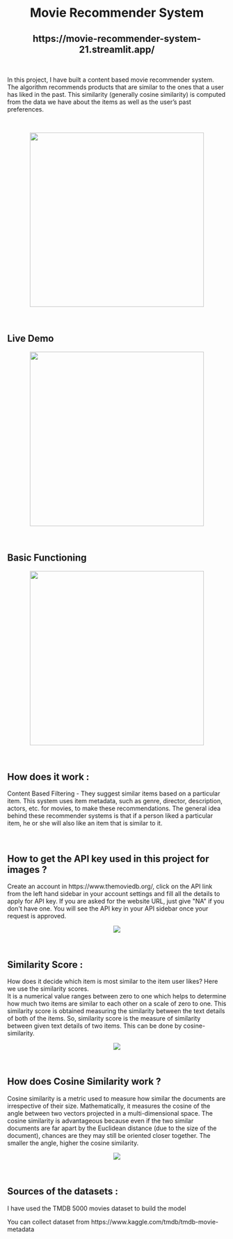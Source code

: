 <h1 align='center'> Movie Recommender System </h1>
<h2 align='center'> https://movie-recommender-system-21.streamlit.app/</h2>
<br>
<p>In this project, I have built a content based movie recommender system. The algorithm recommends products that are similar to the ones that a user has liked in the past. This similarity (generally cosine similarity) is computed from the data we have about the items as well as the user’s past preferences. </p>
<br>
<p align='center'> <img height='400' src = 'https://github.com/tejred213/Movie-Recommender-System/assets/86062873/c577db73-7d4c-4314-ae09-406ab827f768'></p>
<br>
<h2> Live Demo </h2>
<p align='center'><img height='400' src = 'https://github.com/tejred213/Movie-Recommender/assets/86062873/ff536974-a8be-4b49-8e17-2740fc7eaf54'></p>

<br>
<h2>Basic Functioning</h2>
<p align='center'> <img height='400' src = 'https://github.com/tejred213/Movie-Recommender-System/assets/86062873/00953236-25c6-4e7a-8d6e-68b9aaf887a4'> </p>
<br>
<h2>How does it work : </h2>
<p>Content Based Filtering - They suggest similar items based on a particular item. This system uses item metadata, such as genre, director, description, actors, etc. for movies, to make these recommendations. The general idea behind these recommender systems is that if a person liked a particular item, he or she will also like an item that is similar to it.</p>
<br>
<h2>How to get the API key used in this project for images ? </h2>
<p>Create an account in https://www.themoviedb.org/, click on the API link from the left hand sidebar in your account settings and fill all the details to apply for API key. If you are asked for the website URL, just give "NA" if you don't have one. You will see the API key in your API sidebar once your request is approved.</p>
<p align='center'> <img src = 'https://github.com/tejred213/Movie-Recommender-System/assets/86062873/6ffc2123-0d76-410f-b8d5-54527eed1aa3'></p>

<br>

<h2>Similarity Score : </h2>
<p>How does it decide which item is most similar to the item user likes? Here we use the similarity scores.
<br>
It is a numerical value ranges between zero to one which helps to determine how much two items are similar to each other on a scale of zero to one. This similarity score is obtained measuring the similarity between the text details of both of the items. So, similarity score is the measure of similarity between given text details of two items. This can be done by cosine-similarity.</p>
<p align='center'><img src='https://github.com/tejred213/Movie-Recommender-System/assets/86062873/50894377-584a-4b9c-8742-4a9bbce1263f'></p>
<br>

<h2>How does Cosine Similarity work ? </h2>
<p>Cosine similarity is a metric used to measure how similar the documents are irrespective of their size. Mathematically, it measures the cosine of the angle between two vectors projected in a multi-dimensional space. The cosine similarity is advantageous because even if the two similar documents are far apart by the Euclidean distance (due to the size of the document), chances are they may still be oriented closer together. The smaller the angle, higher the cosine similarity.</p>
<p align='center'><img src='https://github.com/tejred213/Movie-Recommender-System/assets/86062873/c3c6296f-ba4c-47f1-a793-9b68396ba442'></p>
<br>
<h2>Sources of the datasets : </h2>
<p>I have used the TMDB 5000 movies dataset to build the model</p>
<p>You can collect dataset from https://www.kaggle.com/tmdb/tmdb-movie-metadata</p>

